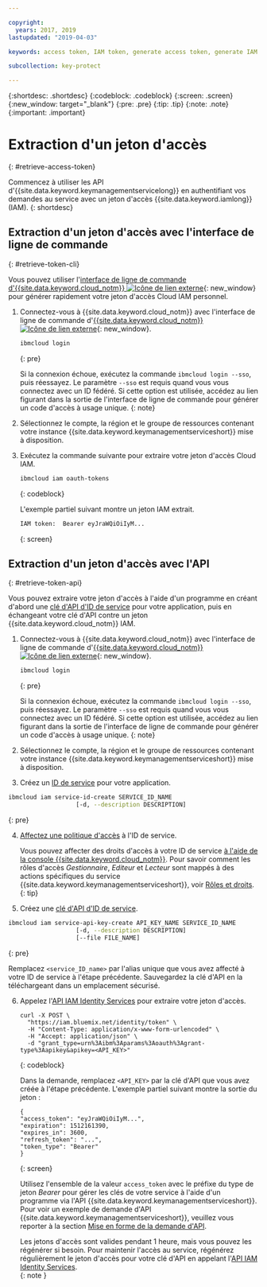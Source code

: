 ```yaml
---

copyright:
  years: 2017, 2019
lastupdated: "2019-04-03"

keywords: access token, IAM token, generate access token, generate IAM token, get access token, get IAM token, IAM token API, IAM token CLI

subcollection: key-protect

---
```


{:shortdesc: .shortdesc}
{:codeblock: .codeblock}
{:screen: .screen}
{:new_window: target="_blank"}
{:pre: .pre}
{:tip: .tip}
{:note: .note}
{:important: .important}

# Extraction d'un jeton d'accès
{: #retrieve-access-token}

Commencez à utiliser les API d'{{site.data.keyword.keymanagementservicelong}} en authentifiant vos demandes au service avec un jeton d'accès {{site.data.keyword.iamlong}} (IAM).
{: shortdesc}

## Extraction d'un jeton d'accès avec l'interface de ligne de commande
{: #retrieve-token-cli}

Vous pouvez utiliser l'[interface de ligne de commande d'{{site.data.keyword.cloud_notm}} ![Icône de lien externe](../../icons/launch-glyph.svg "Icône de lien externe")](/docs/cli?topic=cloud-cli-ibmcloud-cli){: new_window} pour générer rapidement votre jeton d'accès Cloud IAM personnel. 

1. Connectez-vous à {{site.data.keyword.cloud_notm}} avec l'interface de ligne de commande d'[{{site.data.keyword.cloud_notm}} ![Icône de lien externe](../../icons/launch-glyph.svg "Icône de lien externe")](/docs/cli?topic=cloud-cli-ibmcloud-cli){: new_window}.

    ```sh
    ibmcloud login 
    ```
    {: pre}

    Si la connexion échoue, exécutez la commande `ibmcloud login --sso`, puis réessayez. Le paramètre `--sso` est requis quand vous vous connectez avec un ID fédéré. Si cette option est utilisée, accédez au lien figurant dans la sortie de l'interface de ligne de commande pour générer un code d'accès à usage unique.
    {: note}

2. Sélectionnez le compte, la région et le groupe de ressources contenant votre instance {{site.data.keyword.keymanagementserviceshort}} mise à disposition.

3. Exécutez la commande suivante pour extraire votre jeton d'accès Cloud IAM.

    ```sh
    ibmcloud iam oauth-tokens
    ```
    {: codeblock}

    L'exemple partiel suivant montre un jeton IAM extrait.

    ```sh
    IAM token:  Bearer eyJraWQiOiIyM...
    ```
    {: screen}

## Extraction d'un jeton d'accès avec l'API
{: #retrieve-token-api}

Vous pouvez extraire votre jeton d'accès à l'aide d'un programme en créant d'abord une [clé d'API d'ID de service](/docs/iam?topic=iam-serviceidapikeys) pour votre application, puis en échangeant votre clé d'API contre un jeton {{site.data.keyword.cloud_notm}} IAM.

1. Connectez-vous à {{site.data.keyword.cloud_notm}} avec l'interface de ligne de commande d'[{{site.data.keyword.cloud_notm}} ![Icône de lien externe](../../icons/launch-glyph.svg "Icône de lien externe")](/docs/cli?topic=cloud-cli-ibmcloud-cli){: new_window}.

    ```sh
    ibmcloud login 
    ```
    {: pre}

    Si la connexion échoue, exécutez la commande `ibmcloud login --sso`, puis réessayez. Le paramètre `--sso` est requis quand vous vous connectez avec un ID fédéré. Si cette option est utilisée, accédez au lien figurant dans la sortie de l'interface de ligne de commande pour générer un code d'accès à usage unique.
    {: note}

2. Sélectionnez le compte, la région et le groupe de ressources contenant votre instance {{site.data.keyword.keymanagementserviceshort}} mise à disposition.

3. Créez un [ID de service](/docs/iam?topic=iam-serviceids#creating-a-service-id) pour votre application.

  ```sh
  ibmcloud iam service-id-create SERVICE_ID_NAME
                     [-d, --description DESCRIPTION]
  ```
  {: pre}

4. [Affectez une politique d'accès](/docs/iam?topic=iam-serviceidpolicy) à l'ID de service.

    Vous pouvez affecter des droits d'accès à votre ID de service [à l'aide de la console {{site.data.keyword.cloud_notm}}](/docs/iam?topic=iam-serviceidpolicy#access_new). Pour savoir comment les rôles d'accès _Gestionnaire_, _Editeur_ et _Lecteur_ sont mappés à des actions spécifiques du service {{site.data.keyword.keymanagementserviceshort}}, voir [Rôles et droits](/docs/services/key-protect?topic=key-protect-manage-access#roles).
    {: tip}

5. Créez une [clé d'API d'ID de service](/docs/iam?topic=iam-serviceidapikeys).

  ```sh
  ibmcloud iam service-api-key-create API_KEY_NAME SERVICE_ID_NAME
                     [-d, --description DESCRIPTION]
                     [--file FILE_NAME]
  ```
  {: pre}

  Remplacez `<service_ID_name>` par l'alias unique que vous avez affecté à votre ID de service à l'étape précédente. Sauvegardez la clé d'API en la téléchargeant dans un emplacement sécurisé. 

6. Appelez l'[API IAM Identity Services](https://{DomainName}/apidocs/iam-identity-token-api) pour extraire votre jeton d'accès.

    ```cURL
    curl -X POST \
      "https://iam.bluemix.net/identity/token" \
      -H "Content-Type: application/x-www-form-urlencoded" \
      -H "Accept: application/json" \
      -d "grant_type=urn%3Aibm%3Aparams%3Aoauth%3Agrant-type%3Aapikey&apikey=<API_KEY>"
    ```
    {: codeblock}

    Dans la demande, remplacez `<API_KEY>` par la clé d'API que vous avez créée à l'étape précédente. L'exemple partiel suivant montre la sortie du jeton :

    ```
    {
    "access_token": "eyJraWQiOiIyM...",
    "expiration": 1512161390,
    "expires_in": 3600,
    "refresh_token": "...",
    "token_type": "Bearer"
    }
    ```
    {: screen}

    Utilisez l'ensemble de la valeur `access_token` avec le préfixe du type de jeton _Bearer_ pour gérer les clés de votre service à l'aide d'un programme via l'API {{site.data.keyword.keymanagementserviceshort}}. Pour voir un exemple de demande d'API {{site.data.keyword.keymanagementserviceshort}}, veuillez vous reporter à la section [Mise en forme de la demande d'API](/docs/services/key-protect?topic=key-protect-set-up-api#form-api-request).

    Les jetons d'accès sont valides pendant 1 heure, mais vous pouvez les régénérer si besoin. Pour maintenir l'accès au service, régénérez régulièrement le jeton d'accès pour votre clé d'API en appelant l'[API IAM Identity Services](https://{DomainName}/apidocs/iam-identity-token-api).   
    {: note }

    <!--You can also pipe the output to `jq`, and then grab only the `access_token` value `| jq .access_token-->

    <!--You use IBM® Cloud Identity and Access Management (IAM) tokens to make authenticated requests to IBM Watson™ services without embedding service credentials in every call. IAM authentication uses access tokens for authentication, which you acquire by sending a request with an API key.-->
